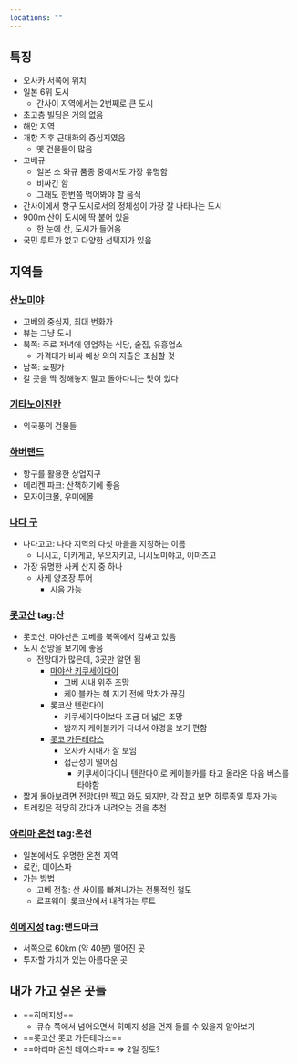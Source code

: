 ```yaml
---
locations: ""
---
```

## 특징
- 오사카 서쪽에 위치
- 일본 6위 도시
	- 간사이 지역에서는 2번째로 큰 도시
- 초고층 빌딩은 거의 없음
- 해안 지역
- 개항 직후 근대화의 중심지였음
	- 옛 건물들이 많음
- 고베규
	- 일본 소 와규 품종 중에서도 가장 유명함
	- 비싸긴 함
	- 그래도 한번쯤 먹어봐야 할 음식
- 간사이에서 항구 도시로서의 정체성이 가장 잘 나타나는 도시
- 900m 산이 도시에 딱 붙어 있음
	- 한 눈에 산, 도시가 들어옴
- 국민 루트가 없고 다양한 선택지가 있음

## 지역들
### [산노미야](geo:34.6931949,135.194472)
- 고베의 중심지, 최대 번화가
- 뷰는 그냥 도시
- 북쪽: 주로 저녁에 영업하는 식당, 술집, 유흥업소
	- 가격대가 비싸 예상 외의 지출은 조심할 것
- 남쪽: 쇼핑가
- 갈 곳을 딱 정해놓지 말고 돌아다니는 맛이 있다

### [기타노이진칸](geo:34.7007283,135.1907906)
- 외국풍의 건물들

### [하버랜드](geo:34.6788063,135.1805729)
- 항구를 활용한 상업지구
- 메리켄 파크: 산책하기에 좋음
- 모자이크몰, 우미에몰

### [나다 구](geo:34.7139737,135.2281184)
- 나다고고: 나다 지역의 다섯 마을을 지칭하는 이름
	- 니시고, 미카게고, 우오자키고, 니시노미야고, 이마즈고
- 가장 유명한 사케 산지 중 하나
	- 사케 양조장 투어
		- 시음 가능

### [롯코산](geo:34.7780226,135.2637238) tag:산 
- 롯코산, 마야산은 고베를 북쪽에서 감싸고 있음
- 도시 전망을 보기에 좋음
	- 전망대가 많은데, 3곳만 알면 됨
		- [마야산 키쿠세이다이](geo:34.7342415,135.2063283)
			- 고베 시내 위주 조망
			- 케이블카는 해 지기 전에 막차가 끊김
		- 롯코산 텐란다이
			- 키쿠세이다이보다 조금 더 넓은 조망
			- 밤까지 케이블카가 다녀서 야경을 보기 편함
		- [롯코 가든테라스](geo:34.7644317,135.2476096)
			- 오사카 시내가 잘 보임
			- 접근성이 떨어짐
				- 키쿠세이다이나 텐란다이로 케이블카를 타고 올라온 다음 버스를 타야함
- 짧게 돌아보려면 전망대만 찍고 와도 되지만, 각 잡고 보면 하루종일 투자 가능
- 트레킹은 적당히 갔다가 내려오는 것을 추천

### [아리마 온천](geo:34.7978083,135.2476961) tag:온천 
- 일본에서도 유명한 온천 지역
- 료칸, 데이스파
- 가는 방법
	- 고베 전철: 산 사이를 빠져나가는 전통적인 철도
	- 로프웨이: 롯코산에서 내려가는 루트

### [히메지성](geo:34.839449,134.6939047) tag:랜드마크 
- 서쪽으로 60km (약 40분) 떨어진 곳
- 투자할 가치가 있는 아름다운 곳

## 내가 가고 싶은 곳들
- ==히메지성==
	- 큐슈 쪽에서 넘어오면서 히메지 성을 먼저 들를 수 있을지 알아보기
- ==롯코산 롯코 가든테라스==
- ==아리마 온천 데이스파==
⇒ 2일 정도?
